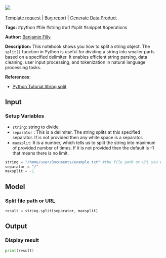 <a href="https://app.naas.ai/user-redirect/naas/downloader?url=https://raw.githubusercontent.com/jupyter-naas/awesome-notebooks/master/Python/Python_Split_string.ipynb" target="_parent"><img src="https://naasai-public.s3.eu-west-3.amazonaws.com/Open_in_Naas_Lab.svg"/></a><br><br><a href="https://github.com/jupyter-naas/awesome-notebooks/issues/new?assignees=&labels=&template=template-request.md&title=Tool+-+Action+of+the+notebook+">Template request</a> | <a href="https://github.com/jupyter-naas/awesome-notebooks/issues/new?assignees=&labels=bug&template=bug_report.md&title=Python+-+Split+string:+Error+short+description">Bug report</a> | <a href="https://app.naas.ai/user-redirect/naas/downloader?url=https://raw.githubusercontent.com/jupyter-naas/awesome-notebooks/master/Naas/Naas_Start_data_product.ipynb" target="_parent">Generate Data Product</a>

**Tags:** #python #file #string #url #split #snippet #operations

**Author:** [Benjamin Filly](https://www.linkedin.com/in/benjamin-filly-05427727a/)

**Description:** This notebook shows you how to split a string object. The `split()` function in Python is useful for dividing a string into smaller parts based on a specified delimiter. It enables efficient string parsing, data cleaning, user input processing, and tokenization in natural language processing tasks.

**References:**
- [Python Tutorial String split](https://www.geeksforgeeks.org/python-string-split/)

## Input

### Setup Variables
- `string`: string to divide
- `separator` : This is a delimiter. The string splits at this specified separator. If is not provided then any white space is a separator.
- `maxsplit`: It is a number, which tells us to split the string into maximum of provided number of times. If it is not provided then the default is -1 that means there is no limit.


```python
string = "/home/user/Documents/example.txt" #the file path or URL you want to separate
separator = "/"
maxsplit = -1
```

## Model

### Split file path or URL


```python
result = string.split(separator, maxsplit)
```

## Output

### Display result


```python
print(result)
```

 
